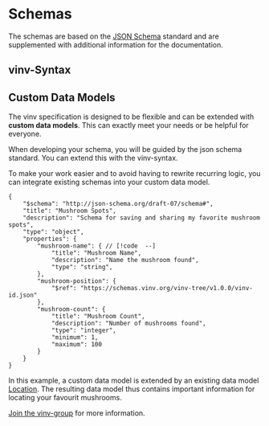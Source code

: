 # Schemas

The schemas are based on the [JSON Schema](https://json-schema.org/) standard and are supplemented with additional information for the documentation.

## vinv-Syntax

<Badge type="info" text="Documentation coming soon..." />

## Custom Data Models

The vinv specification is designed to be flexible and can be extended with **custom data models**. This can exactly meet your needs or be helpful for everyone.

When developing your schema, you will be guided by the json schema standard. You can extend this with the vinv-syntax.

To make your work easier and to avoid having to rewrite recurring logic, you can integrate existing schemas into your custom data model.

```json{12-14}
{
    "$schema": "http://json-schema.org/draft-07/schema#",
    "title": "Mushroom Spots",
    "description": "Schema for saving and sharing my favorite mushroom spots",
    "type": "object",
    "properties": {
        "mushroom-name": { // [!code  --]
            "title": "Mushroom Name",
            "description": "Name the mushroom found",
            "type": "string",
        },
        "mushroom-position": {
            "$ref": "https://schemas.vinv.org/vinv-tree/v1.0.0/vinv-id.json"
        },
        "mushroom-count": {
            "title": "Mushroom Count",
            "description": "Number of mushrooms found",
            "type": "integer",
            "minimum": 1,
            "maximum": 100
        }
    }
}
```

In this example, a custom data model is extended by an existing data model [Location](/basics/location/0.0.1/dereferenced.md).
The resulting data model thus contains important information for locating your favourit mushrooms.

[Join the vinv-group](/guide/introduction.html) for more information.
